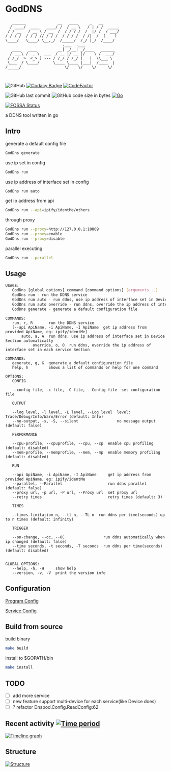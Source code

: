 # GodDNS

```
   ______              __   ____     _   __        
  / ____/  ____   ____/ /  / __ \   / | / /  _____
 / / __   / __ \ / __  /  / / / /  /  |/ /  / ___/
/ /_/ /  / /_/ // /_/ /  / /_/ /  / /|  /  (__  ) 
\____/   \____/ \__,_/  /_____/  /_/ |_/  /____/  
                         .___  .___             
   ____   ____         __| _/__| _/____   ______
  / ___\ /  _ \  ___  / __ |/ __ |/    \ /  ___/
 / /_/  >  <_> ) --- / /_/ / /_/ |   |  \\___ \ 
 \___  / \____/      \____ \____ |___|  /____  |
/_____/                   \/    \/    \/     \/ 
                                               
                                                
```

![GitHub](https://img.shields.io/github/license/Equationzhao/GoDDNS) [![Codacy Badge](https://app.codacy.com/project/badge/Grade/18444501bfd44f919c3a4c87b4e8fcaf)](https://app.codacy.com/gh/Equationzhao/GoDDNS/dashboard?utm\_source=gh\&utm\_medium=referral\&utm\_content=\&utm\_campaign=Badge\_grade) [![CodeFactor](https://www.codefactor.io/repository/github/equationzhao/goddns/badge)](https://www.codefactor.io/repository/github/equationzhao/goddns) 

![GitHub last commit](https://img.shields.io/github/last-commit/Equationzhao/GoDDNS) ![GitHub code size in bytes](https://img.shields.io/github/languages/code-size/Equationzhao/GoDDNS) [![Go](https://github.com/Equationzhao/GodDns/actions/workflows/go.yml/badge.svg)](https://github.com/Equationzhao/GodDns/actions/workflows/go.yml)

[![FOSSA Status](https://app.fossa.com/api/projects/git%2Bgithub.com%2FEquationzhao%2FGoDDNS.svg?type=large)](https://app.fossa.com/projects/git%2Bgithub.com%2FEquationzhao%2FGoDDNS?ref=badge\_large)

a DDNS tool written in go

## Intro

generate a default config file
```bash
GodDns generate
```
use ip set in config
```bash
GodDns run
```
use ip address of interface set in config
```bash
GodDns run auto 
```
get ip address from api
```bash
GodDns run --api=ipify/identMe/others
```
through proxy
```bash
GodDns run --proxy=http://127.0.0.1:10809
GodDns run --proxy=enable
GodDns run --proxy=disable
```
parallel executing
```bash
GodDns run --parallel
```


## Usage
```bash
USAGE:
   GodDns [global options] command [command options] [arguments...]
   GodDns run - run the DDNS service
   GodDns run auto - run ddns, use ip address of interface set in Device Section automatically
   GodDns run auto override - run ddns, override the ip address of interface set in each service Section
   GodDns generate - generate a default configuration file
```

```
COMMANDS:
   run, r, R       run the DDNS service 
   [--api ApiName, -i ApiName, -I ApiName  get ip address from provided ApiName, eg: ipify/identMe]
	   auto, a, A  run ddns, use ip address of interface set in Device Section automatically
   			override, o, O  run ddns, override the ip address of interface set in each service Section

COMMANDS:
   generate, g, G  generate a default configuration file
   help, h         Shows a list of commands or help for one command

OPTIONS:
   CONFIG

   --config file, -c file, -C file, --Config file  set configuration file

   OUTPUT

   --log level, -l level, -L level, --Log level  level: Trace/Debug/Info/Warn/Error (default: Info)
   --no-output, -s, -S, --silent                 no message output (default: false)
   
   PERFORMANCE

   --cpu-profile, --cpuprofile, --cpu, --cp  enable cpu profiling (default: disabled)
   --mem-profile, --memprofile, --mem, --mp  enable memory profiling (default: disabled)
   
   RUN

   --api ApiName, -i ApiName, -I ApiName     get ip address from provided ApiName, eg: ipify/identMe
   --parallel, --Parallel                    run ddns parallel (default: false)
   --proxy url, -p url, -P url, --Proxy url  set proxy url
   --retry times                             retry times (default: 3)
    
   TIMES

   --times-limitation n, --tl n, --TL n  run ddns per time(seconds) up to n times (default: infinity)

   TRIGGER

   --on-change, --oc, --OC                 run ddns automatically when ip changed (default: false)
   --time seconds, -t seconds, -T seconds  run ddns per time(seconds) (default: disabled)


GLOBAL OPTIONS:
   --help, -h, -H     show help
   --version, -v, -V  print the version info

```

## Configuration

[Program Config](core/README.md)

[Service Config](Service/README.md)

## Build from source

build binary

```bash
make build
```

install to $GOPATH/bin

```bash
make install
```

## TODO

* [ ] add more service
* [ ] new feature support multi-device for each service(like Device does)
* [ ] ? refactor Dnspod.Config.ReadConfig:62

## Recent activity [![Time period](https://images.repography.com/35290882/Equationzhao/GodDns/recent-activity/q65o3PECpPMnwg4phwoyLACVdMlhp7RSU_ZM56V6IsI/OblplC2Dj_Os64IMBtDy1MYIbUUtq2xrjYEpyDc2C2M_badge.svg)](https://repography.com)
[![Timeline graph](https://images.repography.com/35290882/Equationzhao/GodDns/recent-activity/q65o3PECpPMnwg4phwoyLACVdMlhp7RSU_ZM56V6IsI/OblplC2Dj_Os64IMBtDy1MYIbUUtq2xrjYEpyDc2C2M_timeline.svg)](https://github.com/Equationzhao/GodDns/commits)



## Structure

[![Structure](https://images.repography.com/35290882/Equationzhao/GodDns/structure/q65o3PECpPMnwg4phwoyLACVdMlhp7RSU_ZM56V6IsI/0cmrSCrg47Iro9mgH9R3TCPihAkB0y8Fm-LsJZBNscs_table.svg)](https://github.com/Equationzhao/GodDns)

